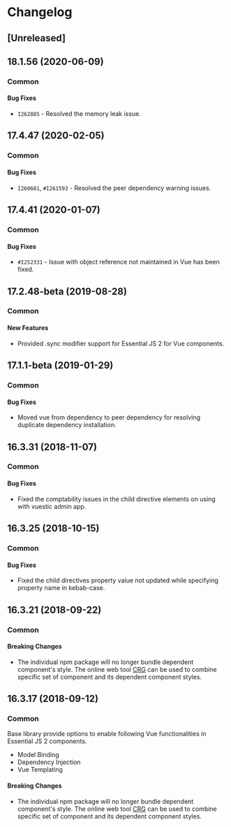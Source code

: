 # Changelog

## [Unreleased]

## 18.1.56 (2020-06-09)

### Common

#### Bug Fixes

- `I262885` - Resolved the memory leak issue.

## 17.4.47 (2020-02-05)

### Common

#### Bug Fixes

-  `I260681`, `#I261593` - Resolved the peer dependency warning issues.

## 17.4.41 (2020-01-07)

### Common

#### Bug Fixes

- `#I252331` - Issue with object reference not maintained in Vue has been fixed.

## 17.2.48-beta (2019-08-28)

### Common

#### New Features

- Provided .sync modifier support for Essential JS 2 for Vue components.

## 17.1.1-beta (2019-01-29)

### Common

#### Bug Fixes

- Moved vue from dependency to peer dependency for resolving duplicate dependency installation.

## 16.3.31 (2018-11-07)

### Common

#### Bug Fixes

- Fixed the comptability issues in the child directive elements on using with vuestic admin app.

## 16.3.25 (2018-10-15)

### Common

#### Bug Fixes

- Fixed the child directives property value not updated while specifying property name in kebab-case.

## 16.3.21 (2018-09-22)

### Common

#### Breaking Changes

- The individual npm package will no longer bundle dependent component's style. The online web tool [CRG](https://crg.syncfusion.com/) can be used to combine specific set of component and its dependent component styles.

## 16.3.17 (2018-09-12)

### Common

Base library provide options to enable following Vue functionalities in Essential JS 2 components.

- Model Binding
- Dependency Injection
- Vue Templating

#### Breaking Changes

- The individual npm package will no longer bundle dependent component's style. The online web tool [CRG](https://crg.syncfusion.com/) can be used to combine specific set of component and its dependent component styles.


